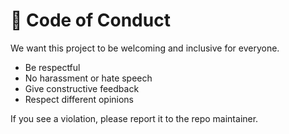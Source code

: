 # 📜 Code of Conduct

We want this project to be welcoming and inclusive for everyone.

- Be respectful  
- No harassment or hate speech  
- Give constructive feedback  
- Respect different opinions  

If you see a violation, please report it to the repo maintainer.